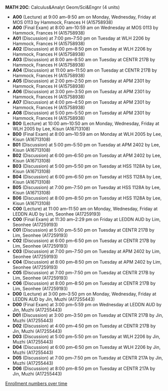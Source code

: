 **MATH 20C**: Calculus&Analyt Geom/Sci&Engnr (4 units)

- **A00** (Lecture) at 9:00 am–9:50 am on Monday, Wednesday, Friday at MOS 0113 by Hammock, Frances H (A15758938)
- **A00** (Final Exam) at 8:00 am–10:59 am on Wednesday at MOS 0113 by Hammock, Frances H (A15758938)
- **A01** (Discussion) at 7:00 pm–7:50 pm on Tuesday at WLH 2206 by Hammock, Frances H (A15758938)
- **A02** (Discussion) at 8:00 pm–8:50 pm on Tuesday at WLH 2206 by Hammock, Frances H (A15758938)
- **A03** (Discussion) at 8:00 am–8:50 am on Tuesday at CENTR 217B by Hammock, Frances H (A15758938)
- **A04** (Discussion) at 11:00 am–11:50 am on Tuesday at CENTR 217B by Hammock, Frances H (A15758938)
- **A05** (Discussion) at 2:00 pm–2:50 pm on Tuesday at APM 2301 by Hammock, Frances H (A15758938)
- **A06** (Discussion) at 3:00 pm–3:50 pm on Tuesday at APM 2301 by Hammock, Frances H (A15758938)
- **A07** (Discussion) at 4:00 pm–4:50 pm on Tuesday at APM 2301 by Hammock, Frances H (A15758938)
- **A08** (Discussion) at 5:00 pm–5:50 pm on Tuesday at APM 2301 by Hammock, Frances H (A15758938)
- **B00** (Lecture) at 10:00 am–10:50 am on Monday, Wednesday, Friday at WLH 2005 by Lee, Kisun (A16713108)
- **B00** (Final Exam) at 8:00 am–10:59 am on Monday at WLH 2005 by Lee, Kisun (A16713108)
- **B01** (Discussion) at 5:00 pm–5:50 pm on Tuesday at APM 2402 by Lee, Kisun (A16713108)
- **B02** (Discussion) at 6:00 pm–6:50 pm on Tuesday at APM 2402 by Lee, Kisun (A16713108)
- **B03** (Discussion) at 5:00 pm–5:50 pm on Tuesday at HSS 1128A by Lee, Kisun (A16713108)
- **B04** (Discussion) at 6:00 pm–6:50 pm on Tuesday at HSS 1128A by Lee, Kisun (A16713108)
- **B05** (Discussion) at 7:00 pm–7:50 pm on Tuesday at HSS 1128A by Lee, Kisun (A16713108)
- **B06** (Discussion) at 8:00 pm–8:50 pm on Tuesday at HSS 1128A by Lee, Kisun (A16713108)
- **C00** (Lecture) at 11:00 am–11:50 am on Monday, Wednesday, Friday at LEDDN AUD by Lim, Seonhee (A17259193)
- **C00** (Final Exam) at 11:30 am–2:29 pm on Friday at LEDDN AUD by Lim, Seonhee (A17259193)
- **C01** (Discussion) at 5:00 pm–5:50 pm on Tuesday at CENTR 217B by Lim, Seonhee (A17259193)
- **C02** (Discussion) at 6:00 pm–6:50 pm on Tuesday at CENTR 217B by Lim, Seonhee (A17259193)
- **C03** (Discussion) at 7:00 pm–7:50 pm on Tuesday at APM 2402 by Lim, Seonhee (A17259193)
- **C04** (Discussion) at 8:00 pm–8:50 pm on Tuesday at APM 2402 by Lim, Seonhee (A17259193)
- **C05** (Discussion) at 7:00 pm–7:50 pm on Tuesday at CENTR 217B by Lim, Seonhee (A17259193)
- **C06** (Discussion) at 8:00 pm–8:50 pm on Tuesday at CENTR 217B by Lim, Seonhee (A17259193)
- **D00** (Lecture) at 3:00 pm–3:50 pm on Monday, Wednesday, Friday at LEDDN AUD by Jin, Muzhi (A17255443)
- **D00** (Final Exam) at 3:00 pm–5:59 pm on Wednesday at LEDDN AUD by Jin, Muzhi (A17255443)
- **D01** (Discussion) at 3:00 pm–3:50 pm on Tuesday at CENTR 217B by Jin, Muzhi (A17255443)
- **D02** (Discussion) at 4:00 pm–4:50 pm on Tuesday at CENTR 217B by Jin, Muzhi (A17255443)
- **D03** (Discussion) at 5:00 pm–5:50 pm on Tuesday at WLH 2206 by Jin, Muzhi (A17255443)
- **D04** (Discussion) at 6:00 pm–6:50 pm on Tuesday at WLH 2206 by Jin, Muzhi (A17255443)
- **D05** (Discussion) at 7:00 pm–7:50 pm on Tuesday at CENTR 217A by Jin, Muzhi (A17255443)
- **D06** (Discussion) at 8:00 pm–8:50 pm on Tuesday at CENTR 217A by Jin, Muzhi (A17255443)

[Enrollment numbers over time](./MATH20C.tsv)
